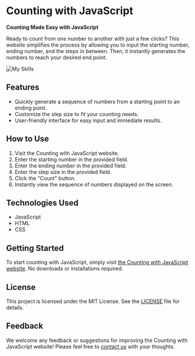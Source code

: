 # Counting with JavaScript

**Counting Made Easy with JavaScript**

Ready to count from one number to another with just a few clicks? This website simplifies the process by allowing you to input the starting number, ending number, and the steps in between. Then, it instantly generates the numbers to reach your desired end point.

![My Skills](https://skillicons.dev/icons?i=js,html,css)

## Features
- Quickly generate a sequence of numbers from a starting point to an ending point.
- Customize the step size to fit your counting needs.
- User-friendly interface for easy input and immediate results.

## How to Use
1. Visit the Counting with JavaScript website.
2. Enter the starting number in the provided field.
3. Enter the ending number in the provided field.
4. Enter the step size in the provided field.
5. Click the "Count" button.
6. Instantly view the sequence of numbers displayed on the screen.

## Technologies Used
- JavaScript
- HTML
- CSS

## Getting Started
To start counting with JavaScript, simply visit [the Counting with JavaScript website](#). No downloads or installations required.

## License
This project is licensed under the MIT License. See the [LICENSE](LICENSE) file for details.

## Feedback
We welcome any feedback or suggestions for improving the Counting with JavaScript website! Please feel free to [contact us](#) with your thoughts.
